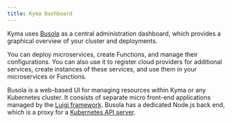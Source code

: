 ```yaml
---
title: Kyma Dashboard
---
```


Kyma uses [Busola](https://github.com/kyma-project/busola) as a central administration dashboard, which provides a graphical overview of your cluster and deployments.

You can deploy microservices, create Functions, and manage their configurations. You can also use it to register cloud providers for additional services, create instances of these services, and use them in your microservices or Functions.

Busola is a web-based UI for managing resources within Kyma or any Kubernetes cluster. It consists of separate micro front-end applications managed by the [Luigi framework](https://luigi-project.io/). Busola has a dedicated Node.js back end, which is a proxy for a [Kubernetes API server](https://kubernetes.io/docs/concepts/overview/components/#kube-apiserver).
